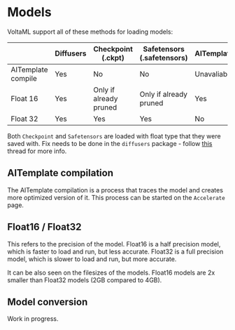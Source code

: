 # Models

VoltaML support all of these methods for loading models:

|                    | Diffusers | Checkpoint (.ckpt)     | Safetensors (.safetensors) | AITemplate  |
| ------------------ | --------- | ---------------------- | -------------------------- | ----------- |
| AITemplate compile | Yes       | No                     | No                         | Unavaliable |
| Float 16           | Yes       | Only if already pruned | Only if already pruned     | Yes         |
| Float 32           | Yes       | Yes                    | Yes                        | No          |

Both `Checkpoint` and `Safetensors` are loaded with float type that they were saved with. Fix needs to be done in the `diffusers` package - follow [this](https://github.com/huggingface/diffusers/issues/2755) thread for more info.

## AITemplate compilation

The AITemplate compilation is a process that traces the model and creates more optimized version of it. This process can be started on the `Accelerate` page.

## Float16 / Float32

This refers to the precision of the model. Float16 is a half precision model, which is faster to load and run, but less accurate. Float32 is a full precision model, which is slower to load and run, but more accurate.

It can be also seen on the filesizes of the models. Float16 models are 2x smaller than Float32 models (2GB compared to 4GB).

## Model conversion

Work in progress.
